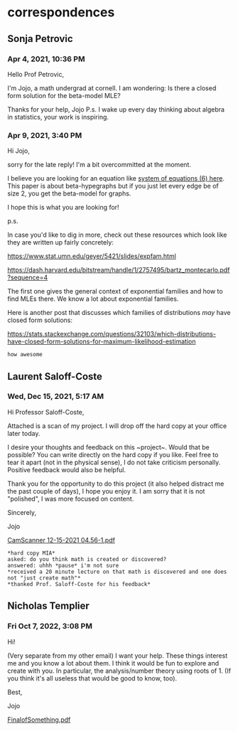 # correspondences

## Sonja Petrovic
### Apr 4, 2021, 10:36 PM
Hello Prof Petrovic,

I'm Jojo, a math undergrad at cornell. I am wondering: 
Is there a closed form solution for the beta-model MLE?

Thanks for your help, Jojo
P.s. I wake up every day thinking about algebra in statistics, your work is inspiring.
### Apr 9, 2021, 3:40 PM
Hi Jojo,

sorry for the late reply! I'm a bit overcommitted at the moment. 

I believe you are looking for an equation like [system of equations (6) here](https://arxiv.org/pdf/1407.1004.pdf). This paper is about beta-hypegraphs but if you just let every edge be of size 2, you get the beta-model for graphs. 

I hope this is what you are looking for!

p.s. 

In case you'd like to dig in more, check out these resources which look like they are written up fairly concretely:

https://www.stat.umn.edu/geyer/5421/slides/expfam.html

https://dash.harvard.edu/bitstream/handle/1/2757495/bartz_montecarlo.pdf?sequence=4

The first one gives the general context of exponential families and how to find MLEs there. We know a lot about exponential families.

Here is another post that discusses which families of distributions *may* have closed form solutions: 

https://stats.stackexchange.com/questions/32103/which-distributions-have-closed-form-solutions-for-maximum-likelihood-estimation

```how awesome```

## Laurent Saloff-Coste
### Wed, Dec 15, 2021, 5:17 AM
Hi Professor Saloff-Coste,

Attached is a scan of my project. I will drop off the hard copy at your office later today.

I desire your thoughts and feedback on this ~project~. Would that be possible? You can write directly on the hard copy if you like. Feel free to tear it apart (not in the physical sense), I do not take criticism personally. Positive feedback would also be helpful.

Thank you for the opportunity to do this project (it also helped distract me the past couple of days), I hope you enjoy it. I am sorry that it is not "polished", I was more focused on content.

Sincerely,

Jojo

[CamScanner 12-15-2021 04.56-1.pdf](cor/CamScanner%2012-15-2021%2004.56-1.pdf)

```
*hard copy MIA*
asked: do you think math is created or discovered?
answered: uhhh *pause* i'm not sure
*received a 20 minute lecture on that math is discovered and one does not "just create math"*
*thanked Prof. Saloff-Coste for his feedback*
```

## Nicholas Templier
### Fri Oct 7, 2022, 3:08 PM
Hi!

(Very separate from my other email) I want your help. These things interest me and you know a lot about them. I think it would be fun to explore and create with you. In particular, the analysis/number theory using roots of 1. (If you think it's all useless that would be good to know, too).

Best,

Jojo

[FinalofSomething.pdf](cor/FinalofSomething.pdf)